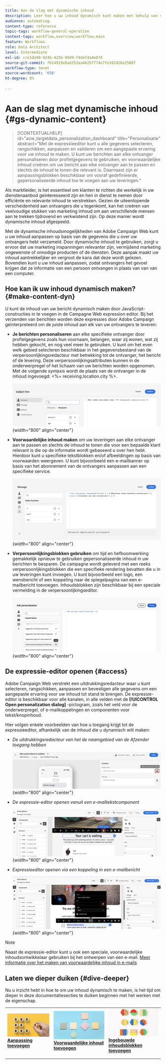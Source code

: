 ```yaml
---
title: Aan de slag met dynamische inhoud
description: Leer hoe u uw inhoud dynamisch kunt maken met behulp van verpersoonlijking, voorwaardelijke inhoud en ingebouwde inhoudsblokken.
audience: automating
content-type: reference
topic-tags: workflow-general-operation
context-tags: workflow,overview;workflow,main
feature: Workflows
role: Data Architect
level: Intermediate
exl-id: cce1da98-924b-415b-99d9-f4def4a4e874
source-git-commit: f614919e0ad253aa4625f774e7fe102426e25807
workflow-type: tm+mt
source-wordcount: '656'
ht-degree: 0%

---
```


# Aan de slag met dynamische inhoud {#gs-dynamic-content}

>[!CONTEXTUALHELP]
>id="acw_targetdata_personalization_dashboard"
>title="Personalisatie"
>abstract="Met de expressieeditor kunt u alle gegevens selecteren, rangschikken, aanpassen en valideren om een aangepaste ervaring voor uw inhoud te maken. U kunt uw berichten aan elke ontvanger personaliseren door profielgegevens te gebruiken, en voorwaardelijke inhoud creëren om uw bericht aan elke ontvanger aan te passen en slechts de inhoud te tonen die relevant is. Daarnaast zijn er aanpassingsblokken beschikbaar om vooraf gedefinieerde, gepersonaliseerde inhoud toe te voegen aan uw leveringen."

Als marktleider, is het essentieel om klanten te richten die werkelijk in uw dienstenaanbod geinteresseerd zijn en hen in dienst te nemen door efficiënte en relevante inhoud te verstrekken. Gezien de uiteenlopende verscheidenheid aan ontvangers die u tegenkomt, kan het creëren van veelvoudige stukken van marketing inhoud om aan verschillende mensen aan te trekken tijdrovend en verkwistend zijn. Op deze manier wordt dynamische inhoud afgespeeld.

Met de dynamische inhoudsmogelijkheden van Adobe Campaign Web kunt u uw inhoud aanpassen op basis van de gegevens die u over uw ontvangers hebt verzameld. Door dynamische inhoud te gebruiken, zorgt u ervoor dat uw marketing inspanningen relevanter zijn, vermijdend marketing ongewenste of onnodige producten of de diensten. Deze aanpak maakt uw inhoud aantrekkelijker en vergroot de kans dat deze wordt gelezen. Bovendien kunt u uw inhoud aanpassen, zodat ontvangers het gevoel krijgen dat ze informatie van een persoon ontvangen in plaats van van van een computer.

## Hoe kan ik uw inhoud dynamisch maken? {#make-content-dyn}

U kunt de inhoud van uw bericht dynamisch maken door JavaScript-constructies in te voegen in de Campagne Web expression editor. Bij het verzenden van berichten worden deze expressies door Adobe Campaign geïnterpreteerd om de juiste inhoud aan elk van uw ontvangers te leveren:

* **Je berichten personaliseren** aan elke specifieke ontvanger door profielgegevens zoals hun voornaam, belangen, waar zij wonen, wat zij hebben gekocht, en nog veel meer te gebruiken. U kunt om het even welk gebied selecteren beschikbaar in het gegevensbestand van de verpersoonlijkingsredacteur met betrekking tot de ontvanger, het bericht of de levering. Deze verpersoonlijkingsattributen kunnen in de onderwerpregel of het lichaam van uw berichten worden opgenomen. Met de volgende syntaxis wordt de plaats van de ontvanger in de inhoud ingevoegd: &lt;%= receiving.location.city %>.

  ![](assets/perso-subject-line.png){width="800" align="center"}

* **Voorwaardelijke inhoud maken** om uw leveringen aan elke ontvanger aan te passen en slechts de inhoud te tonen die voor een bepaalde klant relevant is die op de informatie wordt gebaseerd u over hen hebt. Hierdoor kunt u specifieke tekstblokken en/of afbeeldingen op basis van voorwaarden weergeven. U kunt bijvoorbeeld een e-mailbanner op basis van het abonnement van de ontvangers aanpassen aan een specifieke service.

  ![](assets/condition-sample.png){width="800" align="center"}

* **Verpersoonlijkingsblokken gebruiken** om tijd en hefboomwerking gemakkelijk opnieuw te gebruiken gepersonaliseerde inhoud in uw berichten te besparen. De campagne wordt geleverd met een reeks verpersoonlijkingsblokken die een specifieke rendering bevatten die u in uw leveringen kunt invoegen. U kunt bijvoorbeeld een logo, een wensbericht of een koppeling naar de spiegelpagina van een e-mailbericht toevoegen. Inhoudsblokken zijn beschikbaar bij een speciale vermelding in de verpersoonlijkingseditor.

  ![](assets/content-blocks.png){width="800" align="center"}

## De expressie-editor openen {#access}

Adobe Campaign Web verstrekt een uitdrukkingsredacteur waar u kunt selecteren, rangschikken, aanpassen en bevestigen alle gegevens om een aangepaste ervaring voor uw inhoud tot stand te brengen. De expressie-editor is beschikbaar voor alle kanalen, in alle velden met de **[!UICONTROL Open personalization dialog]** -pictogram, zoals het veld voor de onderwerpregel, of e-mailkoppelingen en componenten voor tekst/knopinhoud.

Hier volgen enkele voorbeelden van hoe u toegang krijgt tot de expressieeditor, afhankelijk van de inhoud die u dynamisch wilt maken:

* *De uitdrukkingsredacteur van het de naamgebied van de Afzender toegang hebben*

  ![](assets/expression-editor-access.png){width="800" align="center"}

* *De expressie-editor openen vanuit een e-mailtekstcomponent*

  ![](assets/expression-editor-access-email.png){width="800" align="center"}

* *Expressieeditor openen via een koppeling in een e-mailbericht*

  ![](assets/perso-link-insert-icon.png){width="800" align="center"}

>[!NOTE]
>
>Naast de expressie-editor kunt u ook een speciale, voorwaardelijke inhoudsontwikkelaar gebruiken bij het ontwerpen van een e-mail. [Meer informatie over het maken van voorwaardelijke inhoud in e-mails](conditions.md)

## Laten we dieper duiken {#dive-deeper}

Nu u inzicht hebt in hoe te om uw inhoud dynamisch te maken, is het tijd om dieper in deze documentatiesecties te duiken beginnen met het werken met de eigenschap.

<table style="table-layout:fixed"><tr style="border: 0;">
<td>
<a href="personalize.md">
<img alt="Inhoud personaliseren" src="assets/do-not-localize/dynamic-personalization.jpg">
</a>
<div>
<a href="personalize.md"><strong>Aanpassing toevoegen</strong></a>
</div>
<p>
</td>
<td>
<a href="conditions.md">
<img alt="Lood" src="assets/do-not-localize/dynamic-conditional.jpg">
</a>
<div><a href="conditions.md"><strong>Voorwaardelijke inhoud toevoegen</strong>
</div>
<p>
</td>
<td>
<a href="content-blocks.md">
<img alt="Onfrequent" src="assets/do-not-localize/dynamic-content-blocks.jpg">
</a>
<div>
<a href="content-blocks.md"><strong>Ingebouwde inhoudsblokken toevoegen</strong></a>
</div>
<p></td>
</tr></table>
